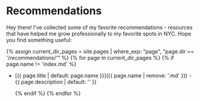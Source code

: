 # Recommendations

Hey there! I've collected some of my favorite recommendations -  resources that have helped me grow professionally to my favorite spots in NYC. Hope you find something useful:

{% assign current_dir_pages = site.pages | where_exp: "page", "page.dir == '/recommendations/'" %}
{% for page in current_dir_pages %}
    {% if page.name != 'index.md' %}

- [{{ page.title | default: page.name }}]({{ page.name | remove: '.md' }}) - {{ page.description | default: '' }}

    {% endif %}
{% endfor %}
